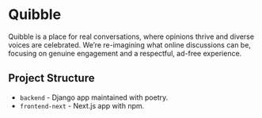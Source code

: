 # Quibble

Quibble is a place for real conversations, where opinions thrive and diverse voices are celebrated. We’re re-imagining what online discussions can be, focusing on genuine engagement and a respectful, ad-free experience.

## Project Structure

- `backend` - Django app maintained with poetry.
- `frontend-next` - Next.js app with npm.

